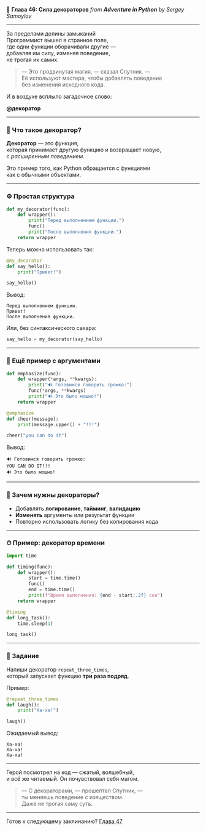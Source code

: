 🧰 **Глава 46: Сила декораторов**
*from **Adventure in Python** by Sergey Samoylov*

---

За пределами долины замыканий  
Программист вышел в странное поле,  
где одни функции оборачивали другие —  
добавляя им силу, изменяя поведение,  
не трогая их самих.

> — Это продвинутая магия, — сказал Спутник. —  
> Её используют мастера, чтобы добавлять поведение  
> без изменения исходного кода.

И в воздухе всплыло загадочное слово:

**@декоратор**

---

### 🎁 Что такое декоратор?

**Декоратор** — это функция,  
которая принимает другую функцию и возвращает новую,  
с *расширенным поведением*.

Это пример того, как Python обращается с функциями  
как с обычными объектами.

---

### ⚙️ Простая структура

```python
def my_decorator(func):
    def wrapper():
        print("Перед выполнением функции.")
        func()
        print("После выполнения функции.")
    return wrapper
```

Теперь можно использовать так:

```python
@my_decorator
def say_hello():
    print("Привет!")

say_hello()
```

Вывод:

```
Перед выполнением функции.
Привет!
После выполнения функции.
```

Или, без синтаксического сахара:

```python
say_hello = my_decorator(say_hello)
```

---

### 🧪 Ещё пример с аргументами

```python
def emphasize(func):
    def wrapper(*args, **kwargs):
        print("🔊 Готовимся говорить громко:")
        func(*args, **kwargs)
        print("🔊 Это было мощно!")
    return wrapper
```

```python
@emphasize
def cheer(message):
    print(message.upper() + "!!!")

cheer("you can do it")
```

Вывод:

```
🔊 Готовимся говорить громко:
YOU CAN DO IT!!!
🔊 Это было мощно!
```

---

### 🧙 Зачем нужны декораторы?

- Добавлять **логирование**, **тайминг**, **валидацию**
- **Изменять** аргументы или результат функции
- Повторно использовать логику без копирования кода

---

### ⏱ Пример: декоратор времени

```python
import time

def timing(func):
    def wrapper():
        start = time.time()
        func()
        end = time.time()
        print(f"Время выполнения: {end - start:.2f} сек")
    return wrapper
```

```python
@timing
def long_task():
    time.sleep(1)

long_task()
```

---

### 🧩 Задание

Напиши декоратор `repeat_three_times`,  
который запускает функцию **три раза подряд**.

Пример:

```python
@repeat_three_times
def laugh():
    print("Ха-ха!")

laugh()
```

Ожидаемый вывод:

```
Ха-ха!
Ха-ха!
Ха-ха!
```

---

Герой посмотрел на код — сжатый, волшебный,  
и всё же читаемый. Он почувствовал себя магом.

> — С декораторами, — прошептал Спутник, —  
> ты меняешь поведение с изяществом.  
> Даже не трогая саму суть.

---

Готов к следующему заклинанию?
[Глава 47](Chapter_47.md)
